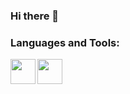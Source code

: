 ### Hi there 👋

<!--
**viniciuscodc/viniciuscodc** is a ✨ _special_ ✨ repository because its `README.md` (this file) appears on your GitHub profile.

Here are some ideas to get you started:

- 🔭 I’m currently working on ...
- 🌱 I’m currently learning ...
- 👯 I’m looking to collaborate on ...
- 🤔 I’m looking for help with ...
- 💬 Ask me about ...
- 📫 How to reach me: ...
- 😄 Pronouns: ...
- ⚡ Fun fact: ...
-->

### Languages and Tools:

<img width="40px" align="left" src="https://cdn.jsdelivr.net/gh/devicons/devicon/icons/csharp/csharp-original.svg" >
<img width="40px" align="left" src="https://cdn.jsdelivr.net/gh/devicons/devicon/icons/javascript/javascript-original.svg" >

